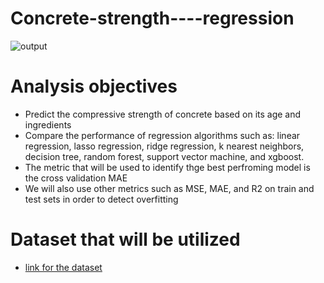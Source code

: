 # Concrete-strength----regression
![output](https://user-images.githubusercontent.com/79353291/168518515-5afbe493-ebfc-4c15-8d9b-ad2a071f2627.png)
# Analysis objectives
* Predict the compressive strength of concrete based on its age and ingredients
* Compare the performance of regression algorithms such as: linear regression, lasso regression, ridge regression, k nearest neighbors, decision tree, random forest, support vector machine, and xgboost.
* The metric that will be used to identify thge best perfroming model is the cross validation MAE
* We will also use other metrics such as MSE, MAE, and R2 on train and test sets in order to detect overfitting
# Dataset that will be utilized
* [link for the dataset](https://archive.ics.uci.edu/ml/datasets/concrete+compressive+strength)
